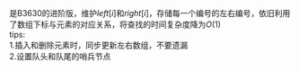 是B3630的进阶版，维护$left[i]$和$right[i]$，存储每一个编号的左右编号，依旧利用了数组下标与元素的对应关系，将查找的时间复杂度降为$O(1)$  
tips:  
1.插入和删除元素时，同步更新左右数组，不要遗漏  
2.设置队头和队尾的哨兵节点